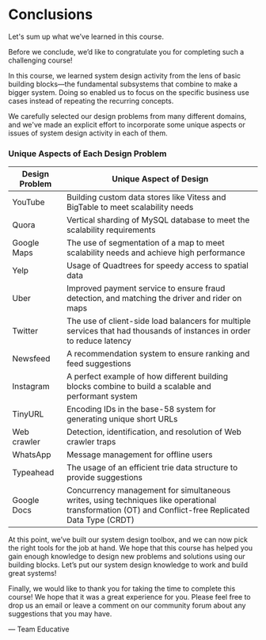 # Conclusions

Let's sum up what we’ve learned in this course.

Before we conclude, we’d like to congratulate you for completing such a challenging course!

In this course, we learned system design activity from the lens of basic building blocks—the fundamental subsystems that combine to make a bigger system. Doing so enabled us to focus on the specific business use cases instead of repeating the recurring concepts.

We carefully selected our design problems from many different domains, and we've made an explicit effort to incorporate some unique aspects or issues of system design activity in each of them.

### Unique Aspects of Each Design Problem

| Design Problem | Unique Aspect of Design                                                                                                                             |
| -------------- | --------------------------------------------------------------------------------------------------------------------------------------------------- |
| YouTube        | Building custom data stores like Vitess and BigTable to meet scalability needs                                                                      |
| Quora          | Vertical sharding of MySQL database to meet the scalability requirements                                                                            |
| Google Maps    | The use of segmentation of a map to meet scalability needs and achieve high performance                                                             |
| Yelp           | Usage of Quadtrees for speedy access to spatial data                                                                                                |
| Uber           | Improved payment service to ensure fraud detection, and matching the driver and rider on maps                                                       |
| Twitter        | The use of client-side load balancers for multiple services that had thousands of instances in order to reduce latency                              |
| Newsfeed       | A recommendation system to ensure ranking and feed suggestions                                                                                      |
| Instagram      | A perfect example of how different building blocks combine to build a scalable and performant system                                                |
| TinyURL        | Encoding IDs in the base-58 system for generating unique short URLs                                                                                 |
| Web crawler    | Detection, identification, and resolution of Web crawler traps                                                                                      |
| WhatsApp       | Message management for offline users                                                                                                                |
| Typeahead      | The usage of an efficient trie data structure to provide suggestions                                                                                |
| Google Docs    | Concurrency management for simultaneous writes, using techniques like operational transformation (OT) and Conflict-free Replicated Data Type (CRDT) |

At this point, we’ve built our system design toolbox, and we can now pick the right tools for the job at hand. We hope that this course has helped you gain enough knowledge to design new problems and solutions using our building blocks. Let’s put our system design knowledge to work and build great systems!

Finally, we would like to thank you for taking the time to complete this course! We hope that it was a great experience for you. Please feel free to drop us an email or leave a comment on our community forum about any suggestions that you may have.

— Team Educative

